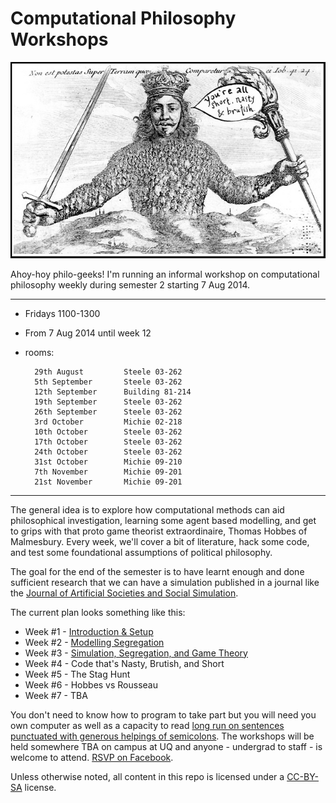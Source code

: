 # Computational Philosophy Workshops

![It is not wisdom but a good commit message that makes a law.](static/leviathan.png)

Ahoy-hoy philo-geeks!  I'm running an informal workshop on computational philosophy weekly during semester 2 starting 7 Aug 2014.

---

- Fridays 1100-1300
- From 7 Aug 2014 until week 12
- rooms:

		29th August			Steele 03-262
		5th September		Steele 03-262
		12th September		Building 81-214
		19th September		Steele 03-262
		26th September		Steele 03-262
		3rd October			Michie 02-218
		10th October		Steele 03-262
		17th October		Steele 03-262
		24th October		Steele 03-262
		31st October		Michie 09-210
		7th November  		Michie 09-201
		21st November		Michie 09-201


---

The general idea is to explore how computational methods can aid philosophical investigation, learning some agent based modelling, and get to grips with that proto game theorist extraordinaire, Thomas Hobbes of Malmesbury.  Every week, we'll cover a bit of literature, hack some code, and test some foundational assumptions of political philosophy.  

The goal for the end of the semester is to have learnt enough and done sufficient research that we can have a simulation published in a journal like the [Journal of Artificial Societies and Social Simulation](http://jasss.soc.surrey.ac.uk/JASSS.html).

The current plan looks something like this:

- Week #1 - [Introduction & Setup](01-introduction.md)
- Week #2 - [Modelling Segregation](02-models-of-segregation.md)
- Week #3 - [Simulation, Segregation, and Game Theory](03-segregation-and-game-theory.md)
- Week #4 - Code that's Nasty, Brutish, and Short
- Week #5 - The Stag Hunt
- Week #6 - Hobbes vs Rousseau
- Week #7 - TBA

You don't need to know how to program to take part but you will need you own computer as well as a capacity to read [long run on sentences punctuated with generous helpings of semicolons](http://goo.gl/JiMJeP).  The workshops will be held somewhere TBA on campus at UQ and anyone - undergrad to staff - is welcome to attend. [RSVP on Facebook](https://www.facebook.com/groups/computationalphilosophy/).

Unless otherwise noted, all content in this repo is licensed under a [CC-BY-SA](https://creativecommons.org/licenses/by-sa/3.0/au/) license.